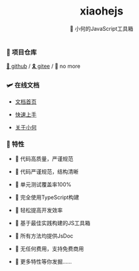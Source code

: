 <div align="center">
  <h1>xiaohejs</h1>
  <span>🎈 小何的JavaScript工具箱</span>
</div>

<br>

### 🚁 项目仓库

[🎈 github](https://github.com/xiaohe0601/xiaohejs) / [🎗️ gitee](https://gitee.com/xiaohe0601/xiaohejs) / 🎃 no more

### 🛩️ 在线文档

- [文档首页](https://xiaohejs.xiaohe.ink)

- [快速上手](https://xiaohejs.xiaohe.ink/guide/getting-started.html)

- [关于小何](https://xiaohejs.xiaohe.ink/about/xiaohe.html)

### 🎉 特性

- 🍔 代码高质量，严谨规范

- 🍚 代码严谨规范，结构清晰

- 🍖 单元测试覆盖率100%

- 🍜 完全使用TypeScript构建

- 🍙 轻松提高开发效率

- 🍟 基于最佳实践构建的JS工具箱

- 🧀 所有方法均提供JsDoc

- 🍳 无任何费用，支持免费商用

- 🥗 更多特性等你发掘……